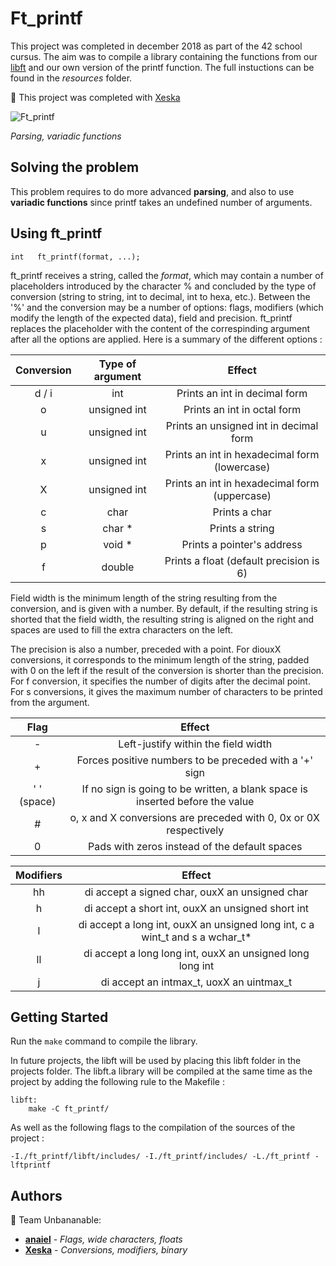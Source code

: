 # Ft_printf

This project was completed in december 2018 as part of the 42 school cursus. The aim was to compile a library containing the functions from our [libft](https://github.com/anaiel/libft) and our own version of the printf function. The full instuctions can be found in the *resources* folder.

🍌 This project was completed with [Xeska](http://github.com/Xeska)

![Ft_printf](https://i.imgur.com/MmqrRG4.png "Algo branch > ft_printf")

*Parsing, variadic functions*

## Solving the problem

This problem requires to do more advanced **parsing**, and also to use **variadic functions** since printf takes an undefined number of arguments.

## Using ft_printf

```
int   ft_printf(format, ...);
```

ft_printf receives a string, called the *format*, which may contain a number of placeholders introduced by the character % and concluded by the type of conversion (string to string, int to decimal, int to hexa, etc.). Between the '%' and the conversion may be a number of options: flags, modifiers (which modify the length of the expected data), field and precision. ft_printf replaces the placeholder with the content of the correspinding argument after all the options are applied. Here is a summary of the different options :

| Conversion | Type of argument | Effect |
|:----------:|:----------------:|:------:|
| d / i | int | Prints an int in decimal form |
| o | unsigned int | Prints an int in octal form |
| u | unsigned int | Prints an unsigned int in decimal form |
| x | unsigned int | Prints an int in hexadecimal form (lowercase) |
| X | unsigned int | Prints an int in hexadecimal form (uppercase) |
| c | char | Prints a char |
| s | char * | Prints a string |
| p | void * | Prints a pointer's address |
| f | double | Prints a float (default precision is 6) |

Field width is the minimum length of the string resulting from the conversion, and is given with a number. By default, if the resulting string is shorted that the field width, the resulting string is aligned on the right and spaces are used to fill the extra characters on the left.

The precision is also a number, preceded with a point. For diouxX conversions, it corresponds to the minimum length of the string, padded with 0 on the left if the result of the conversion is shorter than the precision. For f conversion, it specifies the number of digits after the decimal point. For s conversions, it gives the maximum number of characters to be printed from the argument.

| Flag | Effect |
|:----:|:------:|
| - | Left-justify within the field width |
| + | Forces positive numbers to be preceded with a '+' sign |
| ' ' (space) | If no sign is going to be written, a blank space is inserted before the value |
| # | o, x and X conversions are preceded with 0, 0x or 0X respectively |
| 0 | Pads with zeros instead of the default spaces |

| Modifiers | Effect |
|:---------:|:------:|
| hh | di accept a signed char, ouxX an unsigned char |
| h | di accept a short int, ouxX an unsigned short int |
| l | di accept a long int, ouxX an unsigned long int, c a wint_t and s a wchar_t* |
| ll | di accept a long long int, ouxX an unsigned long long int |
| j | di accept an intmax_t, uoxX an uintmax_t |

## Getting Started

Run the `make` command to compile the library.

In future projects, the libft will be used by placing this libft folder in the projects folder. The libft.a library will be compiled at the same time as the project by adding the following rule to the Makefile :
```
libft:
    make -C ft_printf/
```
As well as the following flags to the compilation of the sources of the project :
```
-I./ft_printf/libft/includes/ -I./ft_printf/includes/ -L./ft_printf -lftprintf
```

## Authors

🍌 Team Unbananable:
* **[anaiel](https://github.com/anaiel)** - *Flags, wide characters, floats*
* **[Xeska](https://github.com/Xeska)** - *Conversions, modifiers, binary*
